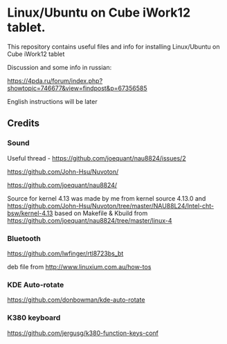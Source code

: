 # Linux/Ubuntu on Cube iWork12 tablet.

This repository contains useful files and info for installing Linux/Ubuntu on Cube iWork12 tablet

Discussion and some info in russian:

https://4pda.ru/forum/index.php?showtopic=746677&view=findpost&p=67356585

English instructions will be later

## Credits

### Sound

Useful thread - https://github.com/joequant/nau8824/issues/2

https://github.com/John-Hsu/Nuvoton/

https://github.com/joequant/nau8824/

Source for kernel 4.13 was made by me from kernel source 4.13.0 and 
https://github.com/John-Hsu/Nuvoton/tree/master/NAU88L24/Intel-cht-bsw/kernel-4.13 
based on Makefile & Kbuild from https://github.com/joequant/nau8824/tree/master/linux-4

### Bluetooth

https://github.com/lwfinger/rtl8723bs_bt

deb file from http://www.linuxium.com.au/how-tos 

### KDE Auto-rotate

https://github.com/donbowman/kde-auto-rotate

### K380 keyboard 

https://github.com/jergusg/k380-function-keys-conf

